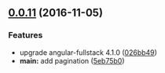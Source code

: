 <a name="0.0.11"></a>
## [0.0.11](https://github.com/jhunken/easier.tv/compare/0.0.10...v0.0.11) (2016-11-05)


### Features

* upgrade angular-fullstack 4.1.0 ([026bb49](https://github.com/jhunken/easier.tv/commit/026bb49))
* **main:** add pagination ([5eb75b0](https://github.com/jhunken/easier.tv/commit/5eb75b0))



